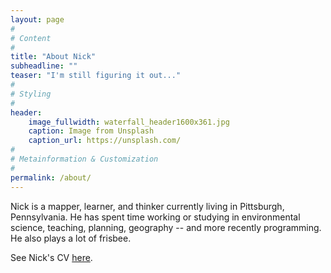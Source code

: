 ```yaml
---
layout: page
#
# Content
#
title: "About Nick"
subheadline: ""
teaser: "I'm still figuring it out..."
#
# Styling
#
header:
    image_fullwidth: waterfall_header1600x361.jpg
    caption: Image from Unsplash
    caption_url: https://unsplash.com/
#
# Metainformation & Customization
#
permalink: /about/
---
```

Nick is a mapper, learner, and thinker currently living in Pittsburgh, Pennsylvania. He has spent time working or studying in environmental science, teaching, planning, geography -- and more recently programming. He also plays a lot of frisbee.

See Nick's CV [here](http://www.nickwilgruber.com/cv/).

